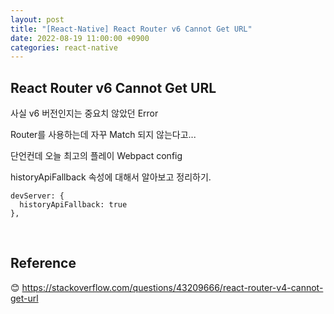 ```yaml
---
layout: post
title: "[React-Native] React Router v6 Cannot Get URL"
date: 2022-08-19 11:00:00 +0900
categories: react-native
---
```


## React Router v6 Cannot Get URL

사실 v6 버전인지는 중요치 않았던 Error

Router를 사용하는데 자꾸 Match 되지 않는다고...

단언컨데 오늘 최고의 플레이
Webpact config

historyApiFallback 속성에 대해서 알아보고 정리하기.

```
devServer: {
  historyApiFallback: true
},
```

<br/>

## Reference

😊 https://stackoverflow.com/questions/43209666/react-router-v4-cannot-get-url
